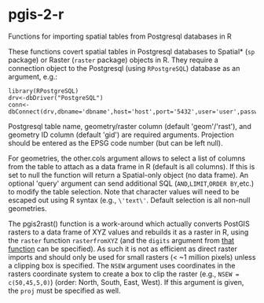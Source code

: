 # pgis-2-r
Functions for importing spatial tables from Postgresql databases in R

These functions covert spatial tables in Postgresql databases to Spatial* (`sp` package) or Raster (`raster` package) objects in R. They require a connection object to the Postgresql (using `RPostgreSQL`) database as an argument, e.g.:

```
library(RPostgreSQL)
drv<-dbDriver("PostgreSQL")
conn<-dbConnect(drv,dbname='dbname',host='host',port='5432',user='user',password='password')
```

Postgresql table name, geometry/raster column (default 'geom'/'rast'), and geometry ID column (default 'gid') are required arguments. Projection should be entered as the EPSG code number (but can be left null). 

For geometries, the other.cols argument allows to select a list of columns from the table to attach as a data frame in R (default is all columns). If this is set to null the function will return a Spatial-only object (no data frame). An optional 'query' argument can send additional SQL (`AND`,`LIMIT`,`ORDER BY`,etc.) to modify the table selection. Note that character values will need to be escaped out using R syntax (e.g., `\'text\'`. Default selection is all non-null geometries.

The pgis2rast() function is a work-around which actually converts PostGIS rasters to a data frame of XYZ values and rebuilds it as a raster in R, using the `raster` function `rasterfromXYZ` (and the `digits` argument from [that function](http://www.inside-r.org/packages/cran/raster/docs/rasterFromXYZ) can be specified).  As such it is not as efficient as direct raster imports and should only be used for small rasters (< ~1 million pixels) unless a clipping box is specified. The `NSEW` argument uses coordinates in the rasters coordinate system to create a box to clip the raster (e.g., `NSEW = c(50,45,5,0)`) (order: North, South, East, West). If this argument is given, the `proj` must be specified as well.
